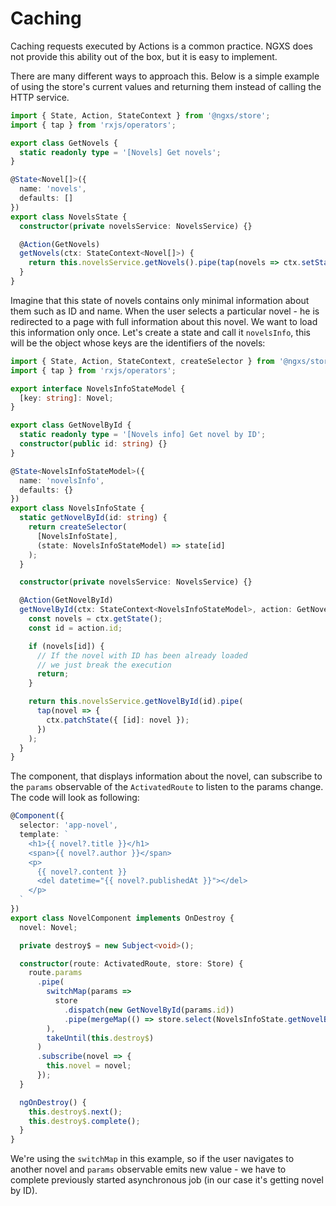 # Caching

Caching requests executed by Actions is a common practice. NGXS does not
provide this ability out of the box, but it is easy to implement.

There are many different ways to approach this. Below is a simple example of
using the store's current values and returning them instead of calling the HTTP
service.

```ts
import { State, Action, StateContext } from '@ngxs/store';
import { tap } from 'rxjs/operators';

export class GetNovels {
  static readonly type = '[Novels] Get novels';
}

@State<Novel[]>({
  name: 'novels',
  defaults: []
})
export class NovelsState {
  constructor(private novelsService: NovelsService) {}

  @Action(GetNovels)
  getNovels(ctx: StateContext<Novel[]>) {
    return this.novelsService.getNovels().pipe(tap(novels => ctx.setState(novels)));
  }
}
```

Imagine that this state of novels contains only minimal information about them such as ID and name.
When the user selects a particular novel - he is redirected to a page with full information about this novel.
We want to load this information only once. Let's create a state and call it `novelsInfo`, this will be
the object whose keys are the identifiers of the novels:

```ts
import { State, Action, StateContext, createSelector } from '@ngxs/store';
import { tap } from 'rxjs/operators';

export interface NovelsInfoStateModel {
  [key: string]: Novel;
}

export class GetNovelById {
  static readonly type = '[Novels info] Get novel by ID';
  constructor(public id: string) {}
}

@State<NovelsInfoStateModel>({
  name: 'novelsInfo',
  defaults: {}
})
export class NovelsInfoState {
  static getNovelById(id: string) {
    return createSelector(
      [NovelsInfoState],
      (state: NovelsInfoStateModel) => state[id]
    );
  }

  constructor(private novelsService: NovelsService) {}

  @Action(GetNovelById)
  getNovelById(ctx: StateContext<NovelsInfoStateModel>, action: GetNovelById) {
    const novels = ctx.getState();
    const id = action.id;

    if (novels[id]) {
      // If the novel with ID has been already loaded
      // we just break the execution
      return;
    }

    return this.novelsService.getNovelById(id).pipe(
      tap(novel => {
        ctx.patchState({ [id]: novel });
      })
    );
  }
}
```

The component, that displays information about the novel, can subscribe to the `params` observable of the `ActivatedRoute` to listen to the params change. The code will look as following:

```ts
@Component({
  selector: 'app-novel',
  template: `
    <h1>{{ novel?.title }}</h1>
    <span>{{ novel?.author }}</span>
    <p>
      {{ novel?.content }}
      <del datetime="{{ novel?.publishedAt }}"></del>
    </p>
  `
})
export class NovelComponent implements OnDestroy {
  novel: Novel;

  private destroy$ = new Subject<void>();

  constructor(route: ActivatedRoute, store: Store) {
    route.params
      .pipe(
        switchMap(params =>
          store
            .dispatch(new GetNovelById(params.id))
            .pipe(mergeMap(() => store.select(NovelsInfoState.getNovelById(params.id))))
        ),
        takeUntil(this.destroy$)
      )
      .subscribe(novel => {
        this.novel = novel;
      });
  }

  ngOnDestroy() {
    this.destroy$.next();
    this.destroy$.complete();
  }
}
```

We're using the `switchMap` in this example, so if the user navigates to another novel and `params` observable emits new value - we have to complete previously started asynchronous job (in our case it's getting novel by ID).
